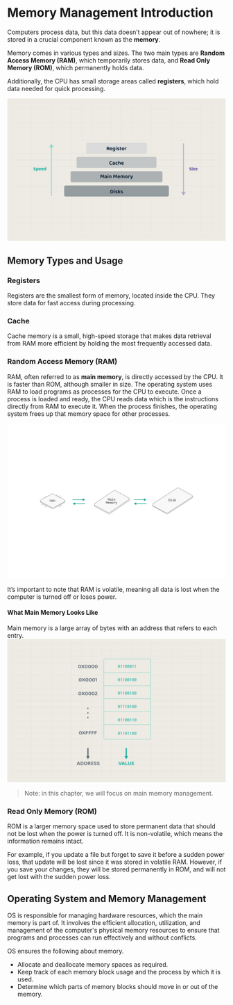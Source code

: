 # Memory Management Introduction

Computers process data, but this data doesn’t appear out of nowhere; it is stored in a crucial component known as the **memory**. 

Memory comes in various types and sizes. The two main types are **Random Access Memory (RAM)**, which temporarily stores data, and **Read Only Memory (ROM)**, which permanently holds data. 

Additionally, the CPU has small storage areas called **registers**, which hold data needed for quick processing.

![Computer Memories](./images/01-computer-memories.png)

## Memory Types and Usage

### Registers
Registers are the smallest form of memory, located inside the CPU. They store data for fast access during processing.

### Cache
Cache memory is a small, high-speed storage that makes data retrieval from RAM more efficient by holding the most frequently accessed data.

### Random Access Memory (RAM)
RAM, often referred to as **main memory**, is directly accessed by the CPU. It is faster than ROM, although smaller in size. The operating system uses RAM to load programs as processes for the CPU to execute. Once a process is loaded and ready, the CPU reads data which is the instructions directly from RAM to execute it. When the process finishes, the operating system frees up that memory space for other processes.

![CPU and Main Memory Communication](./images/02.cpu-and-memory.jpg)

It’s important to note that RAM is volatile, meaning all data is lost when the computer is turned off or loses power.

#### What Main Memory Looks Like
Main memory is a large array of bytes with an address that refers to each entry.
![Main Memory](./images/03.main-memory.png)


> Note: in this chapter, we will focus on main memory management.

### Read Only Memory (ROM)
ROM is a larger memory space used to store permanent data that should not be lost when the power is turned off. It is non-volatile, which means the information remains intact.

For example, if you update a file but forget to save it before a sudden power loss, that update will be lost since it was stored in volatile RAM. However, if you save your changes, they will be stored permanently in ROM, and will not get lost with the sudden power loss.




## Operating System and Memory Management
OS is responsible for managing hardware resources, which the main memory is part of. It involves the efficient allocation, utilization, and management of the computer's physical memory resources to ensure that programs and processes can run effectively and without conflicts.

OS ensures the following about memory. 
- Allocate and deallocate memory spaces as required. 
- Keep track of each memory block usage and the process by which it is used.
- Determine which parts of memory blocks should move in or out of the memory. 
